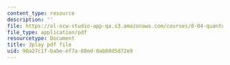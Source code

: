 ```yaml
---
content_type: resource
description: ''
file: https://ol-ocw-studio-app-qa.s3.amazonaws.com/courses/8-04-quantum-physics-i-spring-2016/90a27c1fbabeef7a80ed0ab80d5d72e9_vnyxYtj0mfE.pdf
file_type: application/pdf
resourcetype: Document
title: 3play pdf file
uid: 90a27c1f-babe-ef7a-80ed-0ab80d5d72e9
---
```

